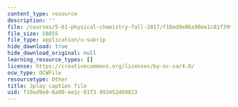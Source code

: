 ```yaml
---
content_type: resource
description: ''
file: /courses/5-61-physical-chemistry-fall-2017/f10ad9e06a90ee1c81f3993452d69823_dHXZ2bFV6EE.srt
file_size: 58855
file_type: application/x-subrip
hide_download: true
hide_download_original: null
learning_resource_types: []
license: https://creativecommons.org/licenses/by-nc-sa/4.0/
ocw_type: OCWFile
resourcetype: Other
title: 3play caption file
uid: f10ad9e0-6a90-ee1c-81f3-993452d69823
---
```


